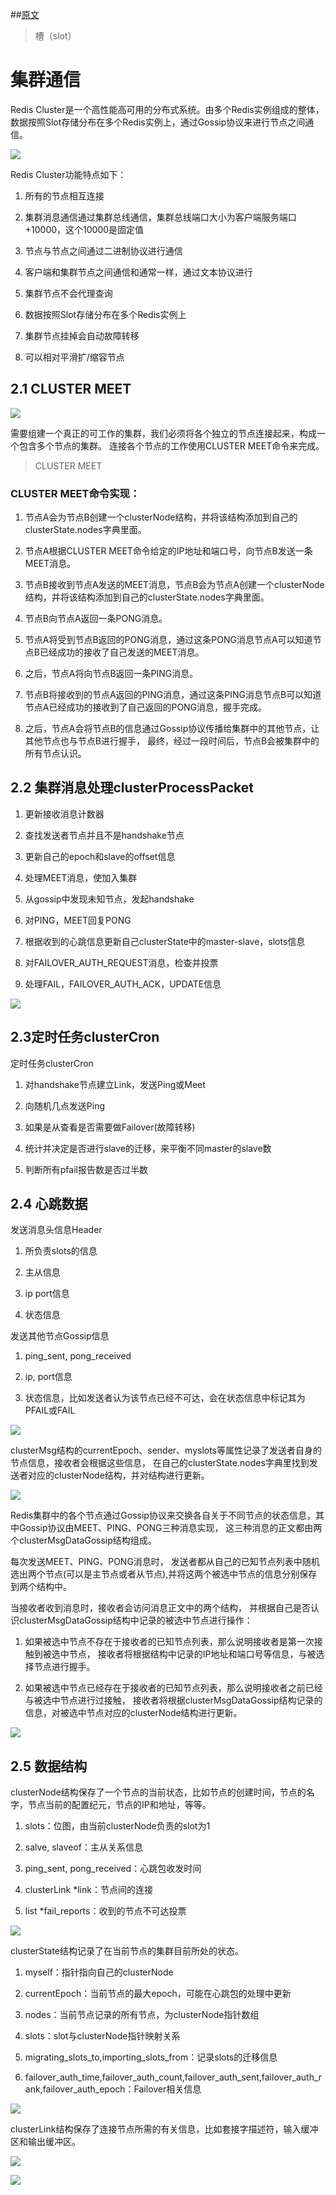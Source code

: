 
##[原文](https://www.jianshu.com/p/0232236688c1)

> 槽（slot）

# 集群通信

Redis Cluster是一个高性能高可用的分布式系统。由多个Redis实例组成的整体，
数据按照Slot存储分布在多个Redis实例上，通过Gossip协议来进行节点之间通信。

![](../../../images/redis/cluster_Communication/redis_cluster_proxy.png)

Redis Cluster功能特点如下：

1) 所有的节点相互连接

2) 集群消息通信通过集群总线通信，集群总线端口大小为客户端服务端口+10000，这个10000是固定值

3) 节点与节点之间通过二进制协议进行通信

4) 客户端和集群节点之间通信和通常一样，通过文本协议进行

5) 集群节点不会代理查询

6) 数据按照Slot存储分布在多个Redis实例上

7) 集群节点挂掉会自动故障转移

8) 可以相对平滑扩/缩容节点

 
## 2.1 CLUSTER MEET

![](../../../images/redis/cluster_Communication/CLUSTER_MEET.png)

需要组建一个真正的可工作的集群，我们必须将各个独立的节点连接起来，构成一个包含多个节点的集群。
连接各个节点的工作使用CLUSTER MEET命令来完成。

> CLUSTER MEET <ip> <port>

### CLUSTER MEET命令实现：
1) 节点A会为节点B创建一个clusterNode结构，并将该结构添加到自己的clusterState.nodes字典里面。

2) 节点A根据CLUSTER MEET命令给定的IP地址和端口号，向节点B发送一条MEET消息。

3) 节点B接收到节点A发送的MEET消息，节点B会为节点A创建一个clusterNode结构，并将该结构添加到自己的clusterState.nodes字典里面。

4) 节点B向节点A返回一条PONG消息。

5) 节点A将受到节点B返回的PONG消息，通过这条PONG消息节点A可以知道节点B已经成功的接收了自己发送的MEET消息。

6) 之后，节点A将向节点B返回一条PING消息。

7) 节点B将接收到的节点A返回的PING消息，通过这条PING消息节点B可以知道节点A已经成功的接收到了自己返回的PONG消息，握手完成。

8) 之后，节点A会将节点B的信息通过Gossip协议传播给集群中的其他节点，让其他节点也与节点B进行握手，
最终，经过一段时间后，节点B会被集群中的所有节点认识。

## 2.2 集群消息处理clusterProcessPacket

1) 更新接收消息计数器

2) 查找发送者节点并且不是handshake节点

3) 更新自己的epoch和slave的offset信息

4) 处理MEET消息，使加入集群

5) 从gossip中发现未知节点，发起handshake

6) 对PING，MEET回复PONG

7) 根据收到的心跳信息更新自己clusterState中的master-slave，slots信息

8) 对FAILOVER_AUTH_REQUEST消息，检查并投票

9) 处理FAIL，FAILOVER_AUTH_ACK，UPDATE信息

![](../../../images/redis/cluster_Communication/clusterProcessPacket.png)


## 2.3定时任务clusterCron

定时任务clusterCron

1) 对handshake节点建立Link，发送Ping或Meet

2) 向随机几点发送Ping

3) 如果是从查看是否需要做Failover(故障转移)

4) 统计并决定是否进行slave的迁移，来平衡不同master的slave数

5) 判断所有pfail报告数是否过半数


## 2.4 心跳数据

发送消息头信息Header

1) 所负责slots的信息

2) 主从信息

3) ip port信息

4) 状态信息

发送其他节点Gossip信息

1) ping_sent, pong_received

2) ip, port信息

3) 状态信息，比如发送者认为该节点已经不可达，会在状态信息中标记其为PFAIL或FAIL

![](../../../images/redis/cluster_Communication/Header_hit.png)

clusterMsg结构的currentEpoch、sender、myslots等属性记录了发送者自身的节点信息，接收者会根据这些信息，
在自己的clusterState.nodes字典里找到发送者对应的clusterNode结构，并对结构进行更新。


![](../../../images/redis/cluster_Communication/clusterMsgData_update.png)

Redis集群中的各个节点通过Gossip协议来交换各自关于不同节点的状态信息，其中Gossip协议由MEET、PING、PONG三种消息实现，
这三种消息的正文都由两个clusterMsgDataGossip结构组成。

每次发送MEET、PING、PONG消息时，
发送者都从自己的已知节点列表中随机选出两个节点(可以是主节点或者从节点),并将这两个被选中节点的信息分别保存到两个结构中。


当接收者收到消息时，接收者会访问消息正文中的两个结构，
并根据自己是否认识clusterMsgDataGossip结构中记录的被选中节点进行操作：

1. 如果被选中节点不存在于接收者的已知节点列表，那么说明接收者是第一次接触到被选中节点，
接收者将根据结构中记录的IP地址和端口号等信息，与被选择节点进行握手。

2. 如果被选中节点已经存在于接收者的已知节点列表，那么说明接收者之前已经与被选中节点进行过接触，
接收者将根据clusterMsgDataGossip结构记录的信息，对被选中节点对应的clusterNode结构进行更新。

![](../../../images/redis/cluster_Communication/clusterMsgDataGossip_2.png)


## 2.5 数据结构

clusterNode结构保存了一个节点的当前状态，比如节点的创建时间，节点的名字，节点当前的配置纪元，节点的IP和地址，等等。

1) slots：位图，由当前clusterNode负责的slot为1

2) salve, slaveof：主从关系信息

3) ping_sent, pong_received：心跳包收发时间

4) clusterLink *link：节点间的连接

5) list *fail_reports：收到的节点不可达投票

![](../../../images/redis/cluster_Communication/cluster_node.png)

clusterState结构记录了在当前节点的集群目前所处的状态。

1) myself：指针指向自己的clusterNode

2) currentEpoch：当前节点的最大epoch，可能在心跳包的处理中更新

3) nodes：当前节点记录的所有节点，为clusterNode指针数组

4) slots：slot与clusterNode指针映射关系

5) migrating_slots_to,importing_slots_from：记录slots的迁移信息

6) failover_auth_time,failover_auth_count,failover_auth_sent,failover_auth_rank,failover_auth_epoch：Failover相关信息

![](../../../images/redis/cluster_Communication/cluster_state.png)

clusterLink结构保存了连接节点所需的有关信息，比如套接字描述符，输入缓冲区和输出缓冲区。

![](../../../images/redis/cluster_Communication/clusterLink.png)

![](../../../images/redis/cluster_Communication/clusterLink_2.jpg)

